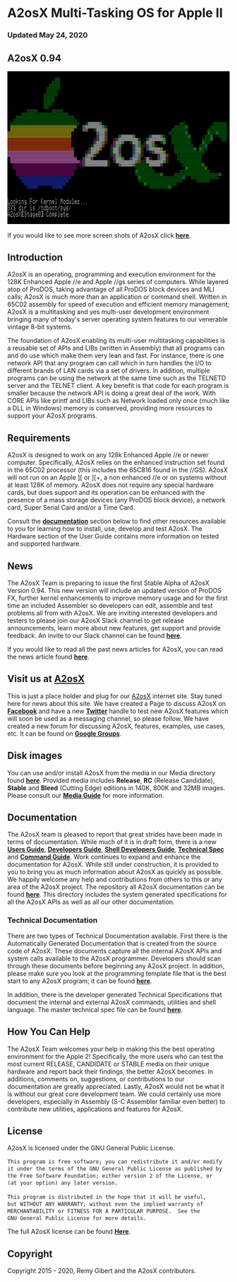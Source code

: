 # A2osX Multi-Tasking OS for Apple II  

### Updated May 24, 2020

## A2osX 0.94

![](./.screen-shots/ScreenShot.Logo.png)

If you would like to see more screen shots of A2osX click **[here](.Docs/Screen%20Shots.md)**.

## Introduction

A2osX is an operating, programming and execution environment for the 128K Enhanced Apple //e and Apple //gs series of computers.  While layered atop of ProDOS, taking advantage of all ProDOS block devices and MLI calls; A2osX is much more than an application or command shell. Written in 65C02 assembly for speed of execution and efficient memory management; A2osX is a multitasking and yes multi-user development environment bringing many of today's server operating system features to our venerable vintage 8-bit systems. 

The foundation of A2osX enabling its multi-user multitasking capabilities is a reusable set of APIs and LIBs (written in Assembly) that all programs can and do use which make them very lean and fast.  For instance, there is one network API that any program can call which in turn handles the I/O to different brands of LAN cards via a set of drivers.  In addition, multiple programs can be using the network at the same time such as the TELNETD server and the TELNET client.  A key benefit is that code for each program is smaller because the network API is doing a great deal of the work.  With CORE APIs like printf and LIBs such as Network loaded only once (much like a DLL in Windows) memory is conserved, providing more resources to support your A2osX programs.

## Requirements

A2osX is designed to work on any 128k Enhanced Apple //e or newer computer.  Specifically, A2osX relies on the enhanced instruction set found in the 65C02 processor (this includes the 65C816 found in the //GS).  A2osX will not run on an Apple ][ or ][+, a non enhanced //e or on systems without at least 128K of memory.  A2osX does not require any special hardware cards, but does support and its operation can be enhanced with the presence of a mass storage devices (any ProDOS block device), a network card, Super Serial Card and/or a Time Card.

Consult the **[documentation](#documentation)** section below to find other resources available to you for learning how to install, use, develop and test A2osX.  The Hardware section of the User Guide contains more information on tested and supported hardware.

## News

The A2osX Team is preparing to issue the first Stable Alpha of A2osX Version 0.94.  This new version will include an updated version of ProDOS FX, further kernel enhancements to improve memory usage and for the first time an included Assembler so developers can edit, assemble and test problems all from with A2osX.  We are inviting interested developers and testers to please join our A2osX Slack channel to get release announcements, learn more about new features, get support and provide feedback.  An invite to our Slack channel can be found **[here](https://join.slack.com/t/a2osx/shared_invite/zt-ens62cl0-xeAFLjlRfUSMtzdc6o~Xew)**.

If you would like to read all the past news articles for A2osX, you can read the news article found **[here](.Docs/News.md)**.

## **Visit us at [A2osX](http://www.a2osx.com)**

This is just a place holder and plug for our [A2osX](http://www.a2osx.com) internet site.  Stay tuned here for news about this site.  We have created a Page to discuss A2osX on **[Facebook](https://www.facebook.com/A2osx-372512896625840/)** and have a new **[Twitter](https://twitter.com/A2Osx)** handle to test new A2osX features which will soon be used as a messaging channel, so please follow.  We have created a new forum for discussing A2osX, features, examples, use cases, etc.  It can be found on **[Google Groups](https://groups.google.com/forum/#!forum/a2osx)**.

## Disk images

You can use and/or install A2osX from the media in our Media directory found **[here](.Floppies)**.  Provided media includes **Release**, **RC** (Release Candidate), **Stable** and **Bleed** (Cutting Edge) editions in 140K, 800K and 32MB images.  Please consult our **[Media Guide](.Docs/Media%20Guide.md)** for more information.

## Documentation

The A2osX team is pleased to report that great strides have been made in terms of documentation.  While much of it is in draft form, there is a new **[Users Guide](.Docs/User%20Guide.md)**, **[Developers Guide](.Docs/Developers%20Guide.md)**, **[Shell Developers Guide](.Docs/Shell%20Developers%20Guide.md)**, **[Technical Spec](.Docs/Technical%20Spec.md)** and **[Command Guide](.Docs/Command%20Guide.md)**.   Work continues to expand and enhance the documentation for A2osX.  While still under construction, it is provided to you to bring you as much information about A2osX as quickly as possible.  We happily welcome any help and contributions from others to this or any area of the A2osX project.  The repository all A2osX documentation can be found **[here](.Docs)**.  This directory includes the system generated specifications for all the A2osX APIs as well as all our other documentation. 

### Technical Documentation

There are two types of Technical Documentation available.  First there is the Automatically Generated Documentation that is created from the source code of A2osX.  These documents capture all the internal A2osX APIs and system calls available to the A2osX programmer.  Developers should scan through these documents before beginning any A2osX project.  In addition, please make sure you look at the programming template file that is the best start to any A2osX program; it can be found **[here](.Docs/.TEMPLATE.S.txt)**.

In addition, there is the developer generated Technical Specifications that document the internal and external A2osX commands, utilities and shell language.  The master technical spec file can be found **[here](.Docs/Technical%20Spec.md)**.

## How You Can Help

The A2osX Team welcomes your help in making this the best operating environment for the Apple 2!  Specifically, the more users who can test the most current RELEASE, CANDIDATE or STABLE media on their unique hardware and report back their findings, the better A2osX becomes.  In additions, comments on, suggestions, or contributions to our documentation are greatly appreciated.  Lastly, A2osX would not be what it is without our great core development team. We could certainly use more developers, especially in Assembly (S-C Assembler familiar even better) to contribute new utilities, applications and features for A2osX.

## License
A2osX is licensed under the GNU General Public License.

    This program is free software; you can redistribute it and/or modify
    it under the terms of the GNU General Public License as published by
    the Free Software Foundation; either version 2 of the License, or
    (at your option) any later version.

    This program is distributed in the hope that it will be useful,
    but WITHOUT ANY WARRANTY; without even the implied warranty of
    MERCHANTABILITY or FITNESS FOR A PARTICULAR PURPOSE.  See the
    GNU General Public License for more details.

The full A2osX license can be found **[Here](../LICENSE)**.

## Copyright

Copyright 2015 - 2020, Remy Gibert and the A2osX contributors.
